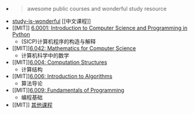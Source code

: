 - > awesome public courses and wonderful study resource
- [study-is-wonderful](https://github.com/xioacd99/study-is-wonderful) [[中文课程]]
- [[MIT]] [6.0001: Introduction to Computer Science and Programming in Python](https://ocw.mit.edu/courses/6-0001-introduction-to-computer-science-and-programming-in-python-fall-2016/)
	- (SICP)计算机程序的构造与解释
- [[MIT]][6.042: Mathematics for Computer Science](https://ocw.mit.edu/courses/6-042j-mathematics-for-computer-science-fall-2010/)
	- 计算机科学中的数学
- [[MIT]][6.004: Computation Structures](https://ocw.mit.edu/courses/6-004-computation-structures-spring-2017/)
	- 计算结构
- [[MIT]][6.006: Introduction to Algorithms](https://ocw.mit.edu/courses/6-006-introduction-to-algorithms-fall-2011/)
	- 算法导论
- [[MIT]][6.009: Fundamentals of Programming](https://py.mit.edu/spring22/info/basics)
	- 编程基础
- [[MIT]] [其他课程](https://zhuanlan.zhihu.com/p/112763953)